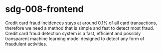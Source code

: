 # sdg-008-frontend
Credit card fraud incidences stays at around 0.1% of all card transactions, therefore we need a method that is simple and fast to detect most fraud. Credit card fraud detection system is a fast, efficient and possibly transparent machine learning model designed to detect any form of fraudulent activities.
